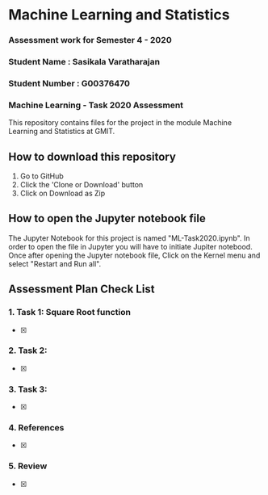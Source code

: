 # Machine Learning and Statistics
### Assessment work for Semester 4 - 2020
### Student Name : Sasikala Varatharajan
### Student Number : G00376470

### Machine Learning - Task 2020 Assessment

This repository contains files for the project in the module 
Machine Learning and Statistics at GMIT.

## How to download this repository
1. Go to GitHub
2. Click the 'Clone or Download' button
3. Click on Download as Zip

## How to open the Jupyter notebook file
The Jupyter Notebook for this project is named "ML-Task2020.ipynb". In order to open the file in Jupyter you will have to initiate Jupiter notebood. Once after opening the Jupyter notebook file, Click on the Kernel menu and select "Restart and Run all".

## Assessment Plan Check List

### 1. Task 1: Square Root function
- [x] 

### 2. Task 2: 
- [x] 

### 3. Task 3:  
- [x] 

### 4. References
- [x] 
### 5. Review
- [x] 
